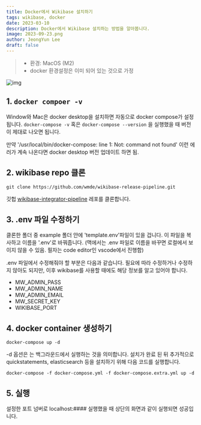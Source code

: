 ```yaml
---
title: Docker에서 Wikibase 설치하기
tags: wikibase, docker
date: 2023-03-10
description: Docker에서 Wikibase 설치하는 방법을 알아봅니다. 
image: 2023-09-23.png
author: JeongYun Lee
draft: false
---
```


> - 환경: MacOS (M2)
> - docker 환경설정은 이미 되어 있는 것으로 가정

![img]('articles/img.jpeg')

## 1. `docker compoer -v`
Window와 Mac은 docker desktop을 설치하면 자동으로 docker compose가 설정됩니다. `docker-compose -v` 혹은 `docker-compose --version` 을 실행했을 때 버전이 제대로 나오면 됩니다. 

만약 '/usr/local/bin/docker-compose: line 1: Not: command not found' 이런 에러가 계속 나온다면 docker desktop 버전 업데이트 하면 됨. 


## 2. wikibase repo 클론
```
git clone https://github.com/wmde/wikibase-release-pipeline.git
```
깃헙 [wikibase-integrator-pipeline](https://github.com/wmde/wikibase-release-pipeline) 레포를 클론합니다. 


## 3. .env 파일 수정하기
클론한 폴더 중 example 폴더 안에 'template.env'파일이 있을 겁니다. 이 파일을 복사하고 이름을 '.env'로 바꿔줍니다. (맥에서는 .env 파일로 이름을 바꾸면 로컬에서 보이지 않을 수 있음. 필자는 code editor인 vscode에서 진행함)

.env 파일에서 수정해줘야 할 부분은 다음과 같습니다. 필요에 따라 수정하거나 수정하지 않아도 되지만, 이후 wikibase를 사용할 때에도 해당 정보를 알고 있어야 합니다. 
- MW_ADMIN_PASS
- MW_ADMIN_NAME
- MW_ADMIN_EMAIL
- MW_SECRET_KEY
- WIKIBASE_PORT

## 4. docker container 생성하기
```
docker-compose up -d 
```
-d 옵션은 는 백그라운드에서 실행하는 것을 의미합니다. 
설치가 완료 된 뒤 추가적으로 quickstatements, elasticsearch 등을 설치하기 위해 다음 코드를 실행합니다.
```
docker-compose -f docker-compose.yml -f docker-compose.extra.yml up -d
```

## 5. 실행
설정한 포트 넘버로 localhost:#### 실행했을 때 상단의 화면과 같이 실행되면 성공입니다.




